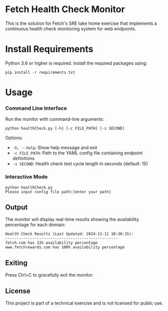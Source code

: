 # Fetch Health Check Monitor

This is the solution for Fetch's SRE take home exercise that implements a continuous health check monitoring system for web endpoints.

# Install Requirements

Python 3.6 or higher is required. Install the required packages using:

```shell
pip install -r requirements.txt
```

# Usage

### Command Line Interface

Run the monitor with command-line arguments:

```shell
python healthCheck.py [-h] [-c FILE_PATH] [-s SECOND]
```

Options:

- `-h, --help`: Show help message and exit
- `-c FILE_PATH`: Path to the YAML config file containing endpoint definitions
- `-s SECOND`: Health check test cycle length in seconds (default: 15)

### Interactive Mode

```shell
python healthCheck.py
Please input config file path:[enter your path]
```

## Output

The monitor will display real-time results showing the availability percentage for each domain:

```
Health Check Results (Last Updated: 2024-11-11 10:30:15):
--------------------------------------------------
fetch.com has 33% availability percentage
www.fetchrewards.com has 100% availability percentage
```

## Exiting

Press Ctrl+C to gracefully exit the monitor.

## License

This project is part of a technical exercise and is not licensed for public use.

